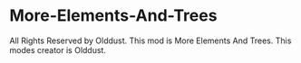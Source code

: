 # More-Elements-And-Trees

All Rights Reserved by Olddust.
This mod is More Elements And Trees.
This modes creator is Olddust.
